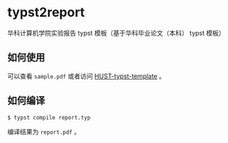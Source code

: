 # typst2report

华科计算机学院实验报告 typst 模板（基于华科毕业论文（本科） typst 模板）

## 如何使用

可以查看 `sample.pdf` 或者访问 [HUST-typst-template](https://github.com/werifu/HUST-typst-template) 。

## 如何编译

```console
$ typst compile report.typ
```

编译结果为 `report.pdf` 。

